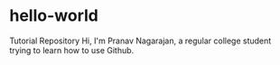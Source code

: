 # hello-world
Tutorial Repository
Hi, I'm Pranav Nagarajan, a regular college student trying to learn how to use Github.
